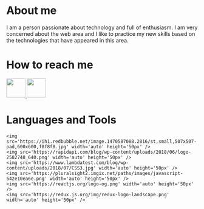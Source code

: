 # About me
I am a person passionate about technology and full of enthusiasm. I am very concerned about the web area and I like to practice my new skills based on the technologies that have appeared in this area.
# How to reach me
<a href='https://www.facebook.com/'>
    <img src='https://upload.wikimedia.org/wikipedia/commons/5/51/Facebook_f_logo_%282019%29.svg' width='auto' height='50px' />
</a>

<a href='https://www.instagram.com/radustanciu841/'>
    <img src='https://workingwithdog.com/wp-content/uploads/2016/05/new_instagram_logo-1024x1024.jpg' width='auto' height='50px' />
</a>

# Languages and Tools
    
    <img src='https://ih1.redbubble.net/image.1470587088.2816/st,small,507x507-pad,600x600,f8f8f8.jpg' width='auto' height='50px' />
    <img src='https://rapidapi.com/blog/wp-content/uploads/2018/06/logo-2582748_640.png' width='auto' height='50px' />
    <img src='https://www.lambdatest.com/blog/wp-content/uploads/2018/07/CSS3.jpg' width='auto' height='50px' />
    <img src='https://pluralsight2.imgix.net/paths/images/javascript-542e10ea6e.png' width='auto' height='50px' />
    <img src='https://reactjs.org/logo-og.png' width='auto' height='50px' />
    <img src='https://redux.js.org/img/redux-logo-landscape.png' width='auto' height='50px' />
